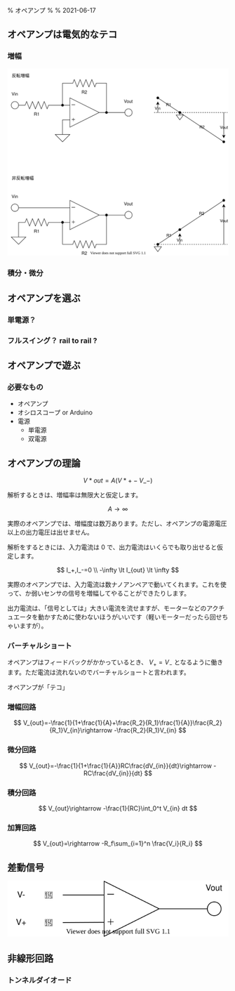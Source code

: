 % オペアンプ
%
% 2021-06-17

## オペアンプは電気的なテコ

### 増幅

![](img/opamp.dio.svg)

### 積分・微分

## オペアンプを選ぶ

### 単電源？

### フルスイング？ rail to rail ?

## オペアンプで遊ぶ

### 必要なもの

- オペアンプ
- オシロスコープ or Arduino
- 電源
  - 単電源
  - 双電源

## オペアンプの理論

$$ V*{out}=A (V*+ - V\_-) $$

解析するときは、増幅率は無限大と仮定します。

$$ A\rightarrow \infty $$

実際のオペアンプでは、増幅度は数万あります。ただし、オペアンプの電源電圧以上の出力電圧は出せません。

解析をするときには、入力電流は 0 で、出力電流はいくらでも取り出せると仮定します。

$$
I_+,I_-=0 \\
-\infty \lt I_{out} \lt \infty
$$

実際のオペアンプでは、入力電流は数ナノアンペアで動いてくれます。これを使って、か弱いセンサの信号を増幅してやることができたりします。

出力電流は、「信号としては」大きい電流を流せますが、モーターなどのアクチュエータを動かすために使わないほうがいいです（軽いモーターだったら回せちゃいますが）。

### バーチャルショート

オペアンプはフィードバックがかかっているとき、 $V_+=V_-$ となるように働きます。ただ電流は流れないのでバーチャルショートと言われます。

オペアンプが「テコ」

### 増幅回路

$$
V_{out}=-\frac{1}{1+\frac{1}{A}+\frac{R_2}{R_1}\frac{1}{A}}\frac{R_2}{R_1}V_{in}\rightarrow -\frac{R_2}{R_1}V_{in}
$$

### 微分回路

$$
V_{out}=-\frac{1}{1+\frac{1}{A}}RC\frac{dV_{in}}{dt}\rightarrow -RC\frac{dV_{in}}{dt}
$$

### 積分回路

$$
V_{out}\rightarrow -\frac{1}{RC}\int_0^t V_{in} dt
$$

### 加算回路

$$
V_{out}=\rightarrow -R_f\sum_{i=1}^n \frac{V_i}{R_i}
$$

## 差動信号

![](img/differential.dio.svg)

## 非線形回路

### トンネルダイオード
